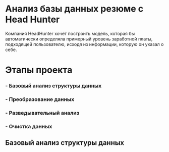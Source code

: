 # Анализ базы данных резюме c Head Hunter
Компания HeadHunter хочет построить модель, которая бы автоматически определяла примерный уровень заработной платы, подходящей пользователю, исходя из информации, которую он указал о себе.

# Этапы проекта

### - Базовый анализ структуры данных
### - Преобразование данных
### - Разведывательный анализ
### - Очистка данных


## Базовый анализ структуры данных
